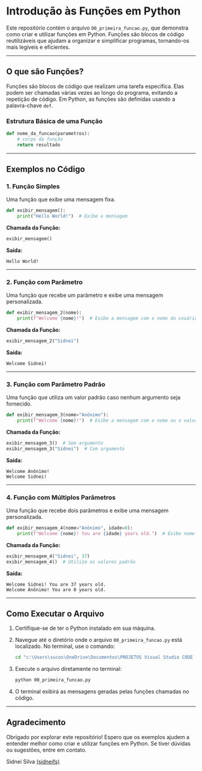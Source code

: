 # Introdução às Funções em Python

Este repositório contém o arquivo `00_primeira_funcao.py`, que demonstra como criar e utilizar funções em Python. Funções são blocos de código reutilizáveis que ajudam a organizar e simplificar programas, tornando-os mais legíveis e eficientes.

---

## O que são Funções?

Funções são blocos de código que realizam uma tarefa específica. Elas podem ser chamadas várias vezes ao longo do programa, evitando a repetição de código. Em Python, as funções são definidas usando a palavra-chave `def`.

### Estrutura Básica de uma Função

```python
def nome_da_funcao(parametros):
    # corpo da função
    return resultado
```

---

## Exemplos no Código

### 1. Função Simples

Uma função que exibe uma mensagem fixa.

```python
def exibir_mensagem():
    print("Hello World!")  # Exibe a mensagem
```

**Chamada da Função:**

```python
exibir_mensagem()
```

**Saída:**

```plaintext
Hello World!
```

---

### 2. Função com Parâmetro

Uma função que recebe um parâmetro e exibe uma mensagem personalizada.

```python
def exibir_mensagem_2(nome):
    print(f"Welcome {nome}!")  # Exibe a mensagem com o nome do usuário
```

**Chamada da Função:**

```python
exibir_mensagem_2("Sidnei")
```

**Saída:**

```plaintext
Welcome Sidnei!
```

---

### 3. Função com Parâmetro Padrão

Uma função que utiliza um valor padrão caso nenhum argumento seja fornecido.

```python
def exibir_mensagem_3(nome="Anônimo"):
    print(f"Welcome {nome}!")  # Exibe a mensagem com o nome ou o valor padrão
```

**Chamada da Função:**

```python
exibir_mensagem_3()  # Sem argumento
exibir_mensagem_3("Sidnei")  # Com argumento
```

**Saída:**

```plaintext
Welcome Anônimo!
Welcome Sidnei!
```

---

### 4. Função com Múltiplos Parâmetros

Uma função que recebe dois parâmetros e exibe uma mensagem personalizada.

```python
def exibir_mensagem_4(nome="Anônimo", idade=0):
    print(f"Welcome {nome}! You are {idade} years old.")  # Exibe nome e idade
```

**Chamada da Função:**

```python
exibir_mensagem_4("Sidnei", 37)
exibir_mensagem_4()  # Utiliza os valores padrão
```

**Saída:**

```plaintext
Welcome Sidnei! You are 37 years old.
Welcome Anônimo! You are 0 years old.
```

---

## Como Executar o Arquivo

1. Certifique-se de ter o Python instalado em sua máquina.
2. Navegue até o diretório onde o arquivo `00_primeira_funcao.py` está localizado. No terminal, use o comando:

   ```bash
   cd "c:\Users\sucos\OneDrive\Documentos\PROJETOS Visual Studio CODE 2025\AULA 5 VS\Python\Python_11\Estrutura de Dados"
   ```

3. Execute o arquivo diretamente no terminal:

   ```bash
   python 00_primeira_funcao.py
   ```

4. O terminal exibirá as mensagens geradas pelas funções chamadas no código.

---

## Agradecimento

Obrigado por explorar este repositório! Espero que os exemplos ajudem a entender melhor como criar e utilizar funções em Python. Se tiver dúvidas ou sugestões, entre em contato.

Sidnei Silva [(sidneifs)](https://github.com/sidneifs)
